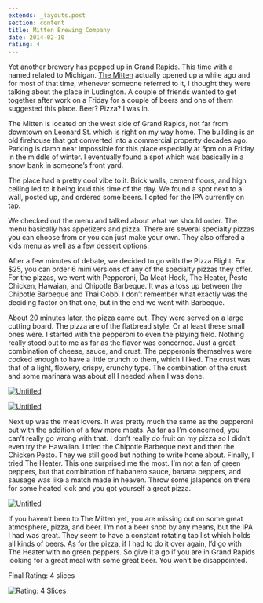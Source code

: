 ```yaml
---
extends: _layouts.post
section: content
title: Mitten Brewing Company
date: 2014-02-10
rating: 4
---
```


Yet another brewery has popped up in Grand Rapids. This time with a named related to Michigan. [The Mitten](http://www.mittenbrewing.com/) actually opened up a while ago and for most of that time, whenever someone referred to it, I thought they were talking about the place in Ludington. A couple of friends wanted to get together after work on a Friday for a couple of beers and one of them suggested this place. Beer? Pizza? I was in.

The Mitten is located on the west side of Grand Rapids, not far from downtown on Leonard St. which is right on my way home. The building is an old firehouse that got converted into a commercial property decades ago. Parking is damn near impossible for this place especially at 5pm on a Friday in the middle of winter. I eventually found a spot which was basically in a snow bank in someone’s front yard.

The place had a pretty cool vibe to it. Brick walls, cement floors, and high ceiling led to it being loud this time of the day. We found a spot next to a wall, posted up, and ordered some beers. I opted for the IPA currently on tap.

We checked out the menu and talked about what we should order. The menu basically has appetizers and pizza. There are several specialty pizzas you can choose from or you can just make your own. They also offered a kids menu as well as a few dessert options.

After a few minutes of debate, we decided to go with the Pizza Flight. For $25, you can order 6 mini versions of any of the specialty pizzas they offer. For the pizzas, we went with Pepperoni, Da Meat Hook, The Heater, Pesto Chicken, Hawaian, and Chipotle Barbeque. It was a toss up between the Chipotle Barbeque and Thai Cobb. I don’t remember what exactly was the deciding factor on that one, but in the end we went with Barbeque.

About 20 minutes later, the pizza came out. They were served on a large cutting board. The pizza are of the flatbread style. Or at least these small ones were. I started with the pepperoni to even the playing field. Nothing really stood out to me as far as the flavor was concerned. Just a great combination of cheese, sauce, and crust. The pepperonis themselves were cooked enough to have a little crunch to them, which I liked. The crust was that of a light, flowery, crispy, crunchy type. The combination of the crust and some marinara was about all I needed when I was done.

[![Untitled](https://s3.yimg.com/so/7340/12484447845_a647fd1936.jpg)](http://www.flickr.com/photos/joefearnley/12484447845/ "Untitled by joefearnley, on Flickr")

[![Untitled](http://farm6.staticflickr.com/5523/12484617933_3245d2cd1f.jpg)](http://www.flickr.com/photos/joefearnley/12484617933/ "Untitled by joefearnley, on Flickr")

Next up was the meat lovers. It was pretty much the same as the pepperoni but with the addition of a few more meats. As far as I’m concerned, you can’t really go wrong with that. I don’t really do fruit on my pizza so I didn’t even try the Hawaiian. I tried the Chipotle Barbeque next and then the Chicken Pesto. They we still good but nothing to write home about. Finally, I tried The Heater. This one surprised me the most. I’m not a fan of green peppers, but that combination of habanero sauce, banana peppers, and sausage was like a match made in heaven. Throw some jalapenos on there for some heated kick and you got yourself a great pizza.

[![Untitled](http://farm8.staticflickr.com/7455/12485030324_be6a9130df.jpg)](http://www.flickr.com/photos/joefearnley/12485030324/ "Untitled by joefearnley, on Flickr")

If you haven’t been to The Mitten yet, you are missing out on some great atmosphere, pizza, and beer. I’m not a beer snob by any means, but the IPA I had was great. They seem to have a constant rotating tap list which holds all kinds of beers. As for the pizza, if I had to do it over again, I’d go with The Heater with no green peppers. So give it a go if you are in Grand Rapids looking for a great meal with some great beer. You won’t be disappointed.

Final Rating: 4 slices

![Rating: 4 Slices](/assets/img/pizza4_sm.jpg)